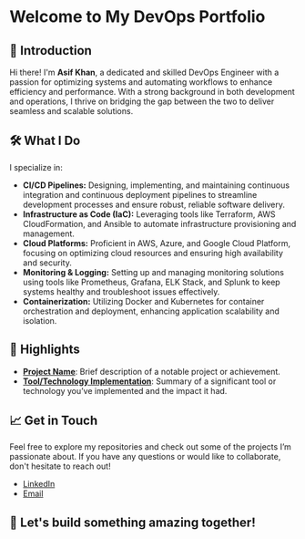 # Welcome to My DevOps Portfolio

## 🚀 Introduction

Hi there! I'm **Asif Khan**, a dedicated and skilled DevOps Engineer with a passion for optimizing systems and automating workflows to enhance efficiency and performance. With a strong background in both development and operations, I thrive on bridging the gap between the two to deliver seamless and scalable solutions.

## 🛠️ What I Do

I specialize in:

- **CI/CD Pipelines:** Designing, implementing, and maintaining continuous integration and continuous deployment pipelines to streamline development processes and ensure robust, reliable software delivery.
- **Infrastructure as Code (IaC):** Leveraging tools like Terraform, AWS CloudFormation, and Ansible to automate infrastructure provisioning and management.
- **Cloud Platforms:** Proficient in AWS, Azure, and Google Cloud Platform, focusing on optimizing cloud resources and ensuring high availability and security.
- **Monitoring & Logging:** Setting up and managing monitoring solutions using tools like Prometheus, Grafana, ELK Stack, and Splunk to keep systems healthy and troubleshoot issues effectively.
- **Containerization:** Utilizing Docker and Kubernetes for container orchestration and deployment, enhancing application scalability and isolation.

## 🌟 Highlights

- [**Project Name**](link-to-project): Brief description of a notable project or achievement.
- [**Tool/Technology Implementation**](link-to-details): Summary of a significant tool or technology you’ve implemented and the impact it had.

## 📈 Get in Touch

Feel free to explore my repositories and check out some of the projects I’m passionate about. If you have any questions or would like to collaborate, don't hesitate to reach out!

- [LinkedIn](https://www.linkedin.com/in/asif-dev/)
- [Email](mailto:asifver2.1@gmail.com)

## 🚀 Let's build something amazing together!
